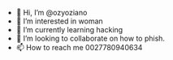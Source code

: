 - 👋 Hi, I’m @ozyoziano
- 👀 I’m interested in woman
- 🌱 I’m currently learning hacking
- 💞️ I’m looking to collaborate on how to phish.
- 📫 How to reach me 0027780940634

<!---
ozyoziano/ozyoziano is a ✨ special ✨ repository because its `README.md` (this file) appears on your GitHub profile.
You can click the Preview link to take a look at your changes.
--->

